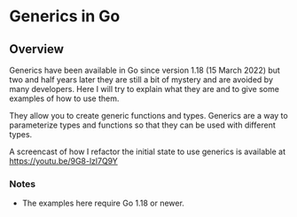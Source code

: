 # Generics in Go


## Overview

Generics have been available in Go since version 1.18 (15 March 2022) but two and half years later they are still a bit of mystery and are avoided by many developers.
Here I will try to explain what they are and to give some examples of how to use them.


They allow you to create generic functions and types.
Generics are a way to parameterize types and functions so that they can be used with different types.

A screencast of how I refactor the initial state to use generics is available at https://youtu.be/9G8-lzl7Q9Y


### Notes

- The examples here require Go 1.18 or newer.

